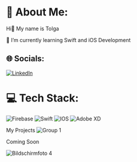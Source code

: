 # 💫 About Me:

Hi👋 My name is Tolga 

🌱 I’m currently learning Swift and iOS Development<br>


## 🌐 Socials:
[![LinkedIn](https://img.shields.io/badge/LinkedIn-%230077B5.svg?logo=linkedin&logoColor=white)](https://linkedin.com/in//tolga-sarikaya-4b9031254/) 

# 💻 Tech Stack:
![Firebase](https://img.shields.io/badge/firebase-%23039BE5.svg?style=flat&logo=firebase) ![Swift](https://img.shields.io/badge/swift-F54A2A?style=flat&logo=swift&logoColor=white) ![IOS](https://img.shields.io/badge/IOS-%2320232a.svg?style=flat&logo=apple&logoColor=white) ![Adobe XD](https://img.shields.io/badge/Adobe%20XD-470137?style=flat&logo=Adobe%20XD&logoColor=#FF61F6)


<!-- Proudly created with GPRM ( https://gprm.itsvg.in ) -->

My Projects
![Group 1](https://github.com/Veniox/Veniox/assets/113526329/ce245fab-3961-4c7c-80b3-15aa8021c1ae)

Coming Soon

![Bildschirmfoto 4](https://github.com/Veniox/Veniox/assets/113526329/71ebbf15-b80e-46de-8c60-086dd973df7f)
